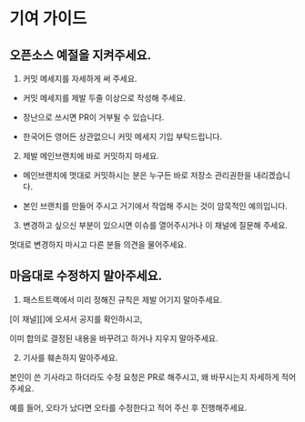 # 기여 가이드

## 오픈소스 예절을 지켜주세요.

1. 커밋 메세지를 자세하게 써 주세요.

- 커밋 메세지를 제발 두줄 이상으로 작성해 주세요.

- 장난으로 쓰시면 PR이 거부될 수 있습니다.

- 한국어든 영어든 상관없으니 커밋 메세지 기입 부탁드립니다.

2. 제발 메인브랜치에 바로 커밋하지 마세요.

- 메인브랜치에 멋대로 커밋하시는 분은 누구든 바로 저장소 관리권한을 내리겠습니다.

- 본인 브랜치를 만들어 주시고 거기에서 작업해 주시는 것이 암묵적인 예의입니다.

3. 변경하고 싶으신 부분이 있으시면 이슈를 열어주시거나 이 채널에 질문해 주세요.

멋대로 변경하지 마시고 다른 분들 의견을 물어주세요.

## 마음대로 수정하지 말아주세요.

1. 패스트트랙에서 미리 정해진 규칙은 제발 어기지 말아주세요.
 
[이 채널][]에 오셔서 공지를 확인하시고,

이미 합의로 결정된 내용을 바꾸려고 하거나 지우지 말아주세요.

2. 기사를 훼손하지 말아주세요.

본인이 쓴 기사라고 하더라도 수정 요청은 PR로 해주시고,
왜 바꾸시는지 자세하게 적어 주세요.

예를 들어, 오타가 났다면 오타를 수정한다고 적어 주신 후 진행해주세요.